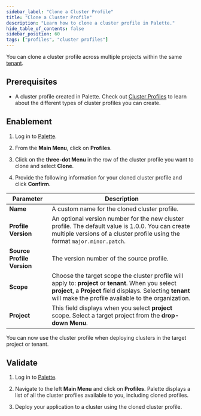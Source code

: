```yaml
---
sidebar_label: "Clone a Cluster Profile"
title: "Clone a Cluster Profile"
description: "Learn how to clone a cluster profile in Palette."
hide_table_of_contents: false
sidebar_position: 60
tags: ["profiles", "cluster profiles"]
---
```



You can clone a cluster profile across multiple projects within the same [tenant](../../glossary-all.md#tenant).
## Prerequisites

- A cluster profile created in Palette. Check out [Cluster Profiles](cluster-profiles.md) to learn about the different types of cluster profiles you can create. 

## Enablement

1. Log in to [Palette](https://console.spectrocloud.com).

2. From the **Main Menu**, click on **Profiles**.

3. Click on the **three-dot Menu** in the row of the cluster profile you want to clone and select **Clone**.

4. Provide the following information for your cloned cluster profile and click **Confirm**.

| **Parameter**           | **Description**  |
|-------------------------|------------------|
|**Name** | A custom name for the cloned cluster profile.|
|**Profile Version** | An optional version number for the new cluster profile. The default value is 1.0.0. You can create multiple versions of a cluster profile using the format `major.minor.patch`. |
|**Source Profile Version**  | The version number of the source profile. | 
|**Scope** | Choose the target scope the cluster profile will apply to: **project** or **tenant**. When you select **project**, a **Project** field displays. Selecting **tenant** will make the profile available to the organization. |
|**Project** | This field displays when you select **project** scope. Select a target project from the **drop-down Menu**.|

You can now use the cluster profile when deploying clusters in the target project or tenant.


## Validate

1. Log in to [Palette](https://console.spectrocloud.com).

2. Navigate to the left **Main Menu** and click on **Profiles**. Palette displays a list of all the cluster profiles available to you, including cloned profiles.
   
3. Deploy your application to a cluster using the cloned cluster profile.
